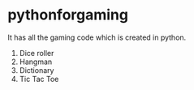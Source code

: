# pythonforgaming
It has all the gaming code which is created in python.

1. Dice roller
2. Hangman
3. Dictionary
4. Tic Tac Toe
